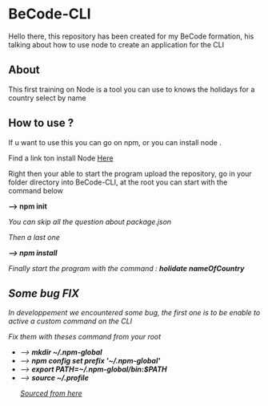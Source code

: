 # BeCode-CLI

<p> Hello there, this repository has been created for my BeCode formation, his talking about how to use node to create an application for the CLI </p>


## About

<p> This first training on Node is a tool you can use to knows the holidays for a country select by name </p>

## How to use ?

<p> If u want to use this you can go on npm, or you can install node . </p>

<p> Find a link ton install Node <a href="https://tecadmin.net/install-latest-nodejs-npm-on-ubuntu/"> Here </a></p>

<p> Right then your able to start the program upload the repository, go in your folder directory into BeCode-CLI, at the root you can start with the command below </p>

<p><b> --> npm init </b></p>

<p><i> You can skip all the question about package.json </p>

<p> Then a last one </p>

<p> <b> --> npm install </b></p>

<p> Finally start the program with the command : <b> holidate nameOfCountry </b></p>

## Some bug FIX


<p> In developpement we encountered some bug, the first one is to be enable to active a custom command on the CLI </p>

<p> Fix them with theses command from your root </p>

<ul>

<li>--> <b><i>mkdir ~/.npm-global</b></i></li>
<li>--> <b><i>npm config set prefix '~/.npm-global'</b></i></li>
<li>--> <b><i>export PATH=~/.npm-global/bin:$PATH</b></i></li>
<li>--> <b><i> source ~/.profile </b></i></li>

<p><a href="https://docs.npmjs.com/resolving-eacces-permissions-errors-when-installing-packages-globally"> Sourced from here </a></p>

</ul>



















